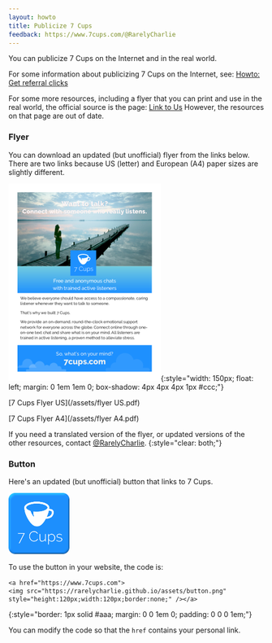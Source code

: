 ```yaml
---
layout: howto
title: Publicize 7 Cups
feedback: https://www.7cups.com/@RarelyCharlie
---
```

You can publicize 7 Cups on the Internet and in the real world.

For some information about publicizing 7 Cups on the Internet, see: [Howto: Get referral clicks](https://rarelycharlie.github.io/howto/referral-clicks)

For some more resources, including a flyer that you can print and use in the real world, the official source is the page: [Link to Us](https://www.7cups.com/about/linktous.php) However, the resources on that page are out of date.

### Flyer

You can download an updated (but unofficial) flyer from the links below. There are two links because US (letter) and European (A4) paper sizes are slightly different.

![flyer thumbnail](/assets/flyer.png){:style="width: 150px; float: left; margin: 0 1em 1em 0; box-shadow: 4px 4px 4px 1px #ccc;"}

[7 Cups Flyer US](/assets/flyer US.pdf)

[7 Cups Flyer A4](/assets/flyer A4.pdf)

If you need a translated version of the flyer, or updated versions of the other resources, contact [@RarelyCharlie](https://www.7cups.com/@RarelyCharlie).
{:style="clear: both;"}

### Button

Here's an updated (but unofficial) button that links to 7 Cups.

![button](/assets/button.png)

To use the button in your website, the code is:

~~~
<a href="https://www.7cups.com">
<img src="https://rarelycharlie.github.io/assets/button.png"
style="height:120px;width:120px;border:none;" /></a>
~~~
{:style="border: 1px solid #aaa; margin: 0 0 1em 0; padding: 0 0 0 1em;"}

You can modify the code so that the `href` contains your personal link.
